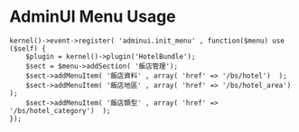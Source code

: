 
# AdminUI Menu Usage

    kernel()->event->register( 'adminui.init_menu' , function($menu) use ($self) {
        $plugin = kernel()->plugin('HotelBundle');
        $sect = $menu->addSection( '飯店管理');
        $sect->addMenuItem( '飯店資料' , array( 'href' => '/bs/hotel')  );
        $sect->addMenuItem( '飯店地區' , array( 'href' => '/bs/hotel_area')  );
        $sect->addMenuItem( '飯店類型' , array( 'href' => '/bs/hotel_category')  );
    });
